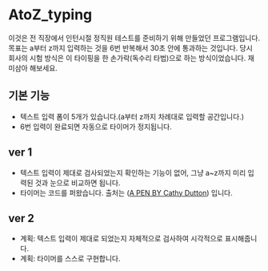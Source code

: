 # AtoZ_typing
이것은 전 직장에서 인턴시절 정직원 테스트를 준비하기 위해 만들었던 프로그램입니다. 목표는 a부터 z까지 입력하는 것을 6번 반복해서 30초 안에 통과하는 것입니다. 당시 회사의 시험 방식은 이 타이핑을 한 손가락(독수리 타법)으로 하는 방식이었습니다. 재미삼아 해보세요.

## 기본 기능
* 텍스트 입력 폼이 5개가 있습니다.(a부터 z까지 차례대로 입력할 공간입니다.)
* 6번 입력이 완료되면 자동으로 타이머가 정지됩니다.

## ver 1
* 텍스트 입력이 제대로 검사되었는지 확인하는 기능이 없어, 그냥 a~z까지 미리 입력된 것과 눈으로 비교하면 됩니다.
* 타이머는 코드를 퍼왔습니다. 출처는 (<a href="https://codepen.io/cathydutton/pen/GBcvo" target="_blank">A PEN BY Cathy Dutton</a>) 입니다.

## ver 2
* 계획: 텍스트 입력이 제대로 되었는지 자체적으로 검사하여 시각적으로 표시해줍니다.
* 계획: 타이머를 스스로 구현합니다.